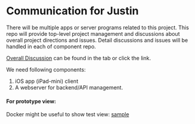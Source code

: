 # Communication for Justin

There will be multiple apps or server programs related to this project.
This repo will provide top-level project management and discussions about overall project directions and issues.
Detail discussions and issues will be handled in each of component repo.

[Overall Discussion](https://github.com/rchung7825/justin/discussions) can be found in the tab or click the link. 

We need following components:
1. iOS app (iPad-mini) client
2. A webserver for backend/API management.


#### For prototype view:
Docker might be useful to show test view: [sample](tools/Dockerfile.dev.ray)

